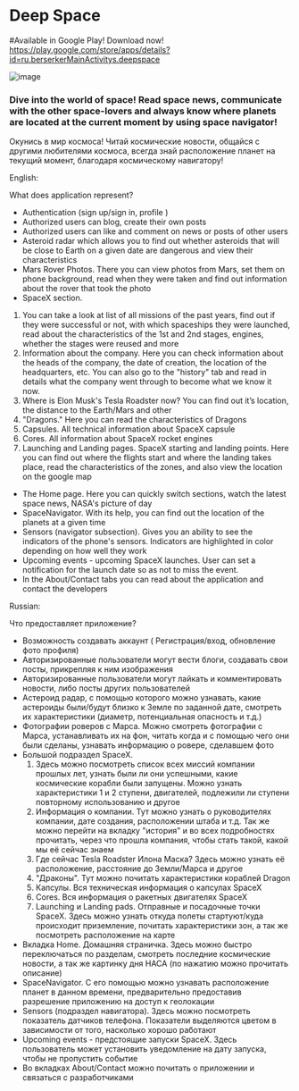 # Deep Space 

#Available in Google Play!
Download now! https://play.google.com/store/apps/details?id=ru.berserkerMainActivitys.deepspace

![image](https://user-images.githubusercontent.com/55493845/128432221-8806288e-f41f-44c1-9ee1-7cbd6b70e9d7.png)

### Dive into the world of space! Read space news, communicate with the other space-lovers and always know where planets are located at the current moment by using space navigator!

Окунись в мир космоса! Читай космические новости, общайся с другими любителями космоса, всегда знай расположение планет на текущий момент, благодаря космическому навигатору!

English:

What does application represent? 
- Authentication (sign up/sign in, profile )
- Authorized users can blog, create their own posts  
- Authorized users can like and comment on news or posts of other users
- Asteroid radar which allows you to find out whether asteroids that will be close to Earth on a given date are dangerous and view their characteristics 
- Mars Rover Photos. There you can view photos from Mars, set them on phone  background, read when they were taken and find out information about the rover that took the photo
- SpaceX section.
 1. You can take a look at list of all missions of the past years, find out if they were successful or not, with which spaceships they were launched, read about the characteristics of the 1st and 2nd stages, engines, whether the stages were reused and more
 2. Information about the company. Here you can check information about the heads of the company, the date of creation, the location of the headquarters, etc. You can also go to the "history" tab and read in details what the company went through to become what we know it now.
 3. Where is Elon Musk's Tesla Roadster now? You can find out it’s location, the distance to the Earth/Mars and other
 4. "Dragons." Here you can read the characteristics of Dragons
 5. Capsules. All technical information about SpaceX capsule
 6. Cores. All information about SpaceX rocket engines
 7. Launching and Landing pages. SpaceX starting and landing points. Here you can find out where the flights start and where the landing takes place, read the characteristics of the zones, and also view the location on the google map
- The Home page. Here you can quickly switch sections, watch the latest space news, NASA's picture of day 
- SpaceNavigator. With its help, you can find out the location of the planets at a given time 
- Sensors (navigator subsection). Gives you an ability to  see the indicators of the phone's sensors. Indicators are highlighted in color depending on how well they work
- Upcoming events - upcoming SpaceX launches. User can set a notification for the launch date so as not to miss the event.
- In the About/Contact tabs  you can read about the application and contact the developers

Russian:

Что предоставляет приложение? 
- Возможность создавать аккаунт ( Регистрация/вход, обновление фото профиля)
- Авторизированные пользователи могут вести блоги, создавать свои посты, прикрепляя к ним изображения
- Авторизированные пользователи могут лайкать и комментировать новости, либо посты других пользователей
- Астероид радар, с помощью которого можно узнавать, какие астероиды были/будут близко к Земле по заданной дате, смотреть их характеристики (диаметр, потенциальная опасность и т.д.) 
- Фотографии роверов с Марса. Можно смотреть фотографии с Марса, устанавливать их на фон, читать когда и с помощью чего они были сделаны, узнавать информацию о ровере, сделавшем фото
- Большой подраздел SpaceX. 
  1. Здесь можно посмотреть список всех миссий компании прошлых лет, узнать были ли они успешными, какие космические корабли были запущены. Можно узнать характеристики 1 и 2 ступени, двигателей, подлежили ли ступени повторному использованию и другое
  2. Информация о компании. Тут можно узнать о руководителях компании, дате создания, расположении штаба и т.д. Так же можно перейти на вкладку "история" и во всех подробностях прочитать, через что прошла компания, чтобы стать такой, какой мы её сейчас знаем
  3. Где сейчас Tesla Roadster Илона Маска? Здесь можно узнать её расположение, расстояние до Земли/Марса и другое
  4. "Драконы". Тут можно почитать характеристики кораблей Dragon
  5. Капсулы. Вся техническая информация о капсулах SpaceX
  6. Cores. Вся информация о ракетных двигателях SpaceX
  7. Launching и Landing pads. Отправные и посадочные точки SpaceX. Здесь можно узнать откуда полеты стартуют/куда происходит приземление, почитать характеристики зон, а так же посмотреть расположение на карте
- Вкладка Home. Домашняя страничка. Здесь можно быстро переключаться по разделам, смотреть последние космические новости, а так же картинку дня НАСА (по нажатию можно прочитать описание)
- SpaceNavigator. С его помощью можно узнавать расположение планет в данном времени, предварительно предоставив разрешение приложению на доступ к геолокации
- Sensors (подраздел навигатора). Здесь можно посмотреть показатель датчиков телефона. Показатели выделяются цветом в зависимости от того, насколько хорошо работают 
- Upcoming events - предстоящие запуски SpaceX. Здесь пользователь может установить уведомление на дату запуска, чтобы не пропустить событие
- Во вкладках About/Contact можно почитать о приложении и связаться с разработчиками
